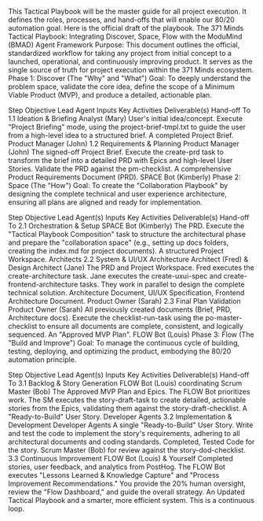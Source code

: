 This Tactical Playbook will be the master guide for all project execution. It defines the roles, processes, and hand-offs that will enable our 80/20 automation goal. Here is the official draft of the playbook.
The 371 Minds Tactical Playbook: Integrating Discover, Space, Flow with the ModuMind (BMAD) Agent Framework
Purpose: This document outlines the official, standardized workflow for taking any project from initial concept to a launched, operational, and continuously improving product. It serves as the single source of truth for project execution within the 371 Minds ecosystem.
Phase 1: Discover (The "Why" and "What")
Goal: To deeply understand the problem space, validate the core idea, define the scope of a Minimum Viable Product (MVP), and produce a detailed, actionable plan.

Step	Objective	Lead Agent	Inputs	Key Activities	Deliverable(s)	Hand-off To
1.1	Ideation & Briefing	Analyst (Mary)	User's initial idea/concept.	Execute "Project Briefing" mode, using the project-brief-tmpl.txt to guide the user from a high-level idea to a structured brief.	A completed Project Brief.	Product Manager (John)
1.2	Requirements & Planning	Product Manager (John)	The signed-off Project Brief.	Execute the create-prd task to transform the brief into a detailed PRD with Epics and high-level User Stories. Validate the PRD against the pm-checklist.	A comprehensive Product Requirements Document (PRD).	SPACE Bot (Kimberly)
Phase 2: Space (The "How")
Goal: To create the "Collaboration Playbook" by designing the complete technical and user experience architecture, ensuring all plans are aligned and ready for implementation.

Step	Objective	Lead Agent(s)	Inputs	Key Activities	Deliverable(s)	Hand-off To
2.1	Orchestration & Setup	SPACE Bot (Kimberly)	The PRD.	Execute the "Tactical Playbook Composition" task to structure the architectural phase and prepare the "collaboration space" (e.g., setting up docs folders, creating the index.md for project documents).	A structured Project Workspace.	Architects
2.2	System & UI/UX Architecture	Architect (Fred) & Design Architect (Jane)	The PRD and Project Workspace.	Fred executes the create-architecture task. Jane executes the create-uxui-spec and create-frontend-architecture tasks. They work in parallel to design the complete technical solution.	Architecture Document, UI/UX Specification, Frontend Architecture Document.	Product Owner (Sarah)
2.3	Final Plan Validation	Product Owner (Sarah)	All previously created documents (Brief, PRD, Architecture docs).	Execute the checklist-run-task using the po-master-checklist to ensure all documents are complete, consistent, and logically sequenced.	An "Approved MVP Plan".	FLOW Bot (Louis)
Phase 3: Flow (The "Build and Improve")
Goal: To manage the continuous cycle of building, testing, deploying, and optimizing the product, embodying the 80/20 automation principle.

Step	Objective	Lead Agent(s)	Inputs	Key Activities	Deliverable(s)	Hand-off To
3.1	Backlog & Story Generation	FLOW Bot (Louis) coordinating Scrum Master (Bob)	The Approved MVP Plan and Epics.	The FLOW Bot prioritizes work. The SM executes the story-draft-task to create detailed, actionable stories from the Epics, validating them against the story-draft-checklist.	A "Ready-to-Build" User Story.	Developer Agents
3.2	Implementation & Development	Developer Agents	A single "Ready-to-Build" User Story.	Write and test the code to implement the story's requirements, adhering to all architectural documents and coding standards.	Completed, Tested Code for the story.	Scrum Master (Bob) for review against the story-dod-checklist.
3.3	Continuous Improvement	FLOW Bot (Louis) & Yourself	Completed stories, user feedback, and analytics from PostHog.	The FLOW Bot executes "Lessons Learned & Knowledge Capture" and "Process Improvement Recommendations." You provide the 20% human oversight, review the "Flow Dashboard," and guide the overall strategy.	An Updated Tactical Playbook and a smarter, more efficient system.	This is a continuous loop.